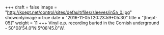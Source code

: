 +++
draft = false
image = "http://koept.net/control/sites/default/files/sleeves/in5a_0.jpg"
showonlyimage = true
date = "2016-11-05T20:23:59+05:30"
title = "[Inept-05]"
weight = 11
+++
Vinyl e.p. recording buried in the Cornish underground - 50°08'54.0"N 5°08'45.0"W. 
